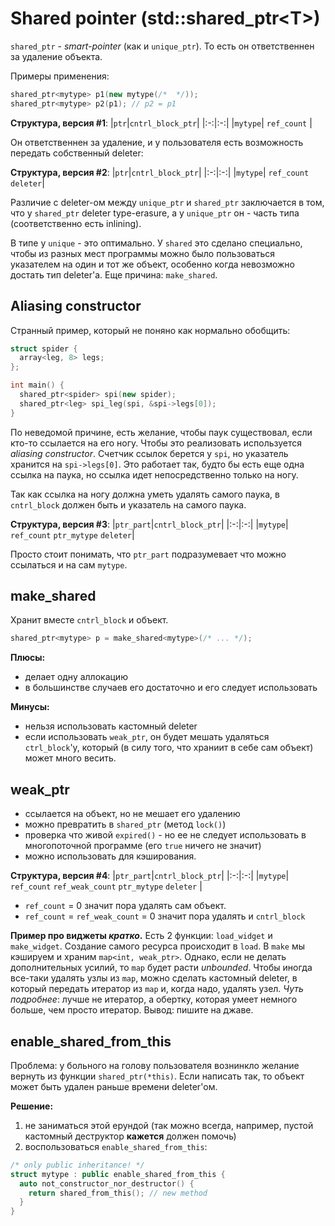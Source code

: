 # Shared pointer (std::shared_ptr\<T\>)

`shared_ptr` - _smart-pointer_ (как и `unique_ptr`). То есть он ответственнен за удаление объекта.

Примеры применения:
```cpp
shared_ptr<mytype> p1(new mytype(/*  */));
shared_ptr<mytype> p2(p1); // p2 = p1
```
__Структура, версия #1__:
|`ptr`|`cntrl_block_ptr`|
|:-:|:-:|
|`mytype`| `ref_count` |

Он ответственнен за удаление, и у пользователя есть возможность передать собственный deleter:

__Структура, версия #2__:
|`ptr`|`cntrl_block_ptr`|
|:-:|:-:|
|`mytype`| `ref_count` `deleter`|

Различие с deleter-ом между `unique_ptr` и `shared_ptr` заключается в том, что у `shared_ptr` deleter type-erasure, а у `unique_ptr` он - часть типа (соответственно есть inlining).

В типе у `unique` - это оптимально. У `shared` это сделано специально, чтобы из разных мест программы можно было пользоваться указателем на один и тот же объект, особенно когда невозможно достать тип deleter'а. Еще причина: `make_shared`.

## Aliasing constructor
Странный пример, который не поняно как нормально обобщить:
```cpp
struct spider {
  array<leg, 8> legs;
};

int main() {
  shared_ptr<spider> spi(new spider);
  shared_ptr<leg> spi_leg(spi, &spi->legs[0]);
}
```
По неведомой причине, есть желание, чтобы паук существовал,  если кто-то ссылается на его ногу. Чтобы это реализовать используется _aliasing constructor_. Счетчик ссылок берется у `spi`, но указатель хранится на `spi->legs[0]`. Это работает так, будто бы есть еще одна ссылка на паука, но ссылка идет непосредственно только на ногу.

Так как ссылка на ногу должна уметь удалять самого паука, в `cntrl_block` должен быть и указатель на самого паука.

__Структура, версия #3__:
|`ptr_part`|`cntrl_block_ptr`|
|:-:|:-:|
|`mytype`| `ref_count` `ptr_mytype` `deleter`|

Просто стоит понимать, что `ptr_part` подразумевает что можно ссылаться и на сам `mytype`.

## make_shared
Хранит вместе `cntrl_block` и объект.
```cpp
shared_ptr<mytype> p = make_shared<mytype>(/* ... */);
```
__Плюсы:__
* делает одну аллокацию
* в большинстве случаев его достаточно и его следует использовать

__Минусы:__
* нельзя использовать кастомный deleter
* если использовать `weak_ptr`, он будет мешать удаляться `ctrl_block`'у, который (в силу того, что храниит в себе сам объект) может много весить.

## weak_ptr
* ссылается на объект, но не мешает его удалению
* можно превратить в `shared_ptr` (метод `lock()`)
* проверка что живой `expired()` - но ее не следует использовать в многопоточной программе (его `true` ничего не значит)
* можно использовать для кэширования.


__Структура, версия #4__:
|`ptr_part`|`cntrl_block_ptr`|
|:-:|:-:|
|`mytype`| `ref_count` `ref_weak_count` `ptr_mytype` `deleter` |

* `ref_count` = 0 значит пора удалять сам объект.
* `ref_count` = `ref_weak_count` = 0 значит пора удалять и `cntrl_block`

__Пример про виджеты _кратко_.__
Есть 2 функции: `load_widget` и `make_widget`.
Создание самого ресурса происходит в `load`. В `make` мы кэшируем и храним `map<int, weak_ptr>`. Однако, если не делать дополнительных усилий, то `map` будет расти _unbounded_. Чтобы иногда все-таки удалять узлы из `map`, можно сделать кастомный deleter, в который передать итератор из `map` и, когда надо, удалять узел. _Чуть подробнее_: лучше не итератор, а обертку, которая умеет немного больше, чем просто итератор. Вывод: пишите на джаве.

## enable_shared_from_this
Проблема: у больного на голову пользователя вознинкло желание вернуть из функции `shared_ptr(*this)`. Если написать так, то объект может быть удален раньше времени deleter'ом.

__Решение:__
1) не заниматься этой ерундой (так можно всегда, например, пустой кастомный деструктор __кажется__ должен помочь)
2) воспользоваться `enable_shared_from_this`:
```cpp
/* only public inheritance! */
struct mytype : public enable_shared_from_this {
  auto not_constructor_nor_destructor() {
    return shared_from_this(); // new method
  }
}
```
